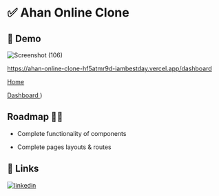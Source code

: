 
# ✅ Ahan Online Clone




##  👀 Demo 
![Screenshot (106)](https://user-images.githubusercontent.com/94782242/187092423-092a92ba-d04b-42dd-b180-31de32da8322.png)

https://ahan-online-clone-hf5atmr9d-iambestday.vercel.app/dashboard

[Home
](https://ahan-online-clone-hf5atmr9d-iambestday.vercel.app/)

[Dashboard
](https://ahan-online-clone-hf5atmr9d-iambestday.vercel.app/dashboard))


## Roadmap 👨‍💻

- Complete functionality of components

- Complete pages layouts & routes 




## 🔗 Links
[![linkedin](https://img.shields.io/badge/linkedin-0A66C2?style=for-the-badge&logo=linkedin&logoColor=white)](https://www.linkedin.com/in/behrouz-asghari/)


